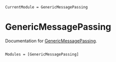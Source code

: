 ```@meta
CurrentModule = GenericMessagePassing
```

# GenericMessagePassing

Documentation for [GenericMessagePassing](https://github.com/ArrogantGao/GenericMessagePassing.jl).

```@index
```

```@autodocs
Modules = [GenericMessagePassing]
```
